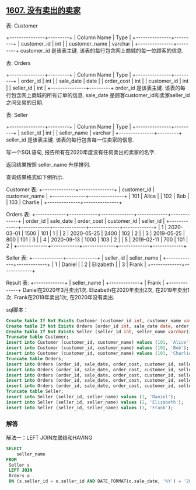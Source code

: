 ## [1607. 没有卖出的卖家](https://leetcode-cn.com/problems/sellers-with-no-sales/)

表: Customer

+---------------+---------+
| Column Name   | Type    |
+---------------+---------+
| customer_id   | int     |
| customer_name | varchar |
+---------------+---------+
customer_id 是该表主键.
该表的每行包含网上商城的每一位顾客的信息.


表: Orders

+---------------+---------+
| Column Name   | Type    |
+---------------+---------+
| order_id      | int     |
| sale_date     | date    |
| order_cost    | int     |
| customer_id   | int     |
| seller_id     | int     |
+---------------+---------+
order_id 是该表主键.
该表的每行包含网上商城的所有订单的信息.
sale_date 是顾客customer_id和卖家seller_id之间交易的日期.


表: Seller

+---------------+---------+
| Column Name   | Type    |
+---------------+---------+
| seller_id     | int     |
| seller_name   | varchar |
+---------------+---------+
seller_id 是该表主键.
该表的每行包含每一位卖家的信息.


写一个SQL语句, 报告所有在2020年度没有任何卖出的卖家的名字.

返回结果按照 seller_name 升序排列.

查询结果格式如下例所示.

Customer 表:
+--------------+---------------+
| customer_id  | customer_name |
+--------------+---------------+
| 101          | Alice         |
| 102          | Bob           |
| 103          | Charlie       |
+--------------+---------------+

Orders 表:
+-------------+------------+--------------+-------------+-------------+
| order_id    | sale_date  | order_cost   | customer_id | seller_id   |
+-------------+------------+--------------+-------------+-------------+
| 1           | 2020-03-01 | 1500         | 101         | 1           |
| 2           | 2020-05-25 | 2400         | 102         | 2           |
| 3           | 2019-05-25 | 800          | 101         | 3           |
| 4           | 2020-09-13 | 1000         | 103         | 2           |
| 5           | 2019-02-11 | 700          | 101         | 2           |
+-------------+------------+--------------+-------------+-------------+

Seller 表:
+-------------+-------------+
| seller_id   | seller_name |
+-------------+-------------+
| 1           | Daniel      |
| 2           | Elizabeth   |
| 3           | Frank       |
+-------------+-------------+

Result 表:
+-------------+
| seller_name |
+-------------+
| Frank       |
+-------------+
Daniel在2020年3月卖出1次.
Elizabeth在2020年卖出2次, 在2019年卖出1次.
Frank在2019年卖出1次, 在2020年没有卖出.

sql脚本：

```sql
Create table If Not Exists Customer (customer_id int, customer_name varchar(20));
Create table If Not Exists Orders (order_id int, sale_date date, order_cost int, customer_id int, seller_id int);
Create table If Not Exists Seller (seller_id int, seller_name varchar(20));
Truncate table Customer;
insert into Customer (customer_id, customer_name) values (101, 'Alice');
insert into Customer (customer_id, customer_name) values (102, 'Bob');
insert into Customer (customer_id, customer_name) values (103, 'Charlie');
Truncate table Orders;
insert into Orders (order_id, sale_date, order_cost, customer_id, seller_id) values (1, '2020-03-01', 1500, 101, 1);
insert into Orders (order_id, sale_date, order_cost, customer_id, seller_id) values (2, '2020-05-25', 2400, 102, 2);
insert into Orders (order_id, sale_date, order_cost, customer_id, seller_id) values (3, '2019-05-25', 800, 101, 3);
insert into Orders (order_id, sale_date, order_cost, customer_id, seller_id) values (4, '2020-09-13', 1000, 103, 2);
insert into Orders (order_id, sale_date, order_cost, customer_id, seller_id) values (5, '2019-02-11', 700, 101, 2);
Truncate table Seller;
insert into Seller (seller_id, seller_name) values (1, 'Daniel');
insert into Seller (seller_id, seller_name) values (2, 'Elizabeth');
insert into Seller (seller_id, seller_name) values (3, 'Frank');
```

### 解答

解法一：LEFT JOIN左联结和HAVING

```sql
SELECT
	seller_name
FROM
 Seller s
 LEFT JOIN
 Orders o
 ON (s.seller_id = o.seller_id AND DATE_FORMAT(o.sale_date, '%Y') = '2020') GROUP BY s.seller_id HAVING COUNT(o.order_id) = 0 ORDER BY seller_name;
```

